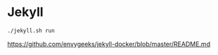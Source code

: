 # Jekyll


```sh
./jekyll.sh run
```

https://github.com/envygeeks/jekyll-docker/blob/master/README.md